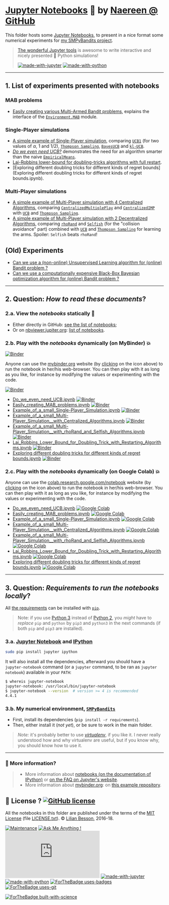 # [Jupyter Notebooks](https://www.jupyter.org/) :notebook: by [Naereen @ GitHub](https://naereen.github.io/)

This folder hosts some [Jupyter Notebooks](http://jupyter.org/), to present in a nice format some numerical experiments for [my SMPyBandits project](https://github.com/SMPyBandits/SMPyBandits/).

> [The wonderful Jupyter tools](http://jupyter.org/)  is awesome to write interactive and nicely presented :snake: Python simulations!
>
> [![made-with-jupyter](https://img.shields.io/badge/Made%20with-Jupyter-1f425f.svg)](http://jupyter.org/) [![made-with-python](https://img.shields.io/badge/Made%20with-Python-1f425f.svg)](https://www.python.org/)

----

## 1. List of experiments presented with notebooks
### MAB problems
- [Easily creating various Multi-Armed Bandit problems](Easily_creating_MAB_problems.ipynb), explains the interface of the [`Environment.MAB`](../Environment/MAB.py) module.

### Single-Player simulations
- [A simple example of Single-Player simulation](Example_of_a_small_Single-Player_Simulation.ipynb), comparing [`UCB1`](https://smpybandits.github.io/docs/Policies.UCBalpha.html) (for two values of $\alpha$, 1 and 1/2), [`Thompson Sampling`](https://smpybandits.github.io/docs/Policies.Thompson.html), [`BayesUCB`](https://smpybandits.github.io/docs/Policies.BayesUCB.html) and [`kl-UCB`](https://smpybandits.github.io/docs/Policies.klUCB.html).
- [*Do we even need UCB?*](Do_we_even_need_UCB.ipynb) demonstrates the need for an algorithm smarter than the naive [`EmpiricalMeans`](https://smpybandits.github.io/docs/Policies.EmpiricalMeans.html).
- [Lai-Robbins lower-bound for doubling-tricks algorithms with full restart](Lai_Robbins_Lower_Bound_for_Doubling_Trick_with_Restarting_Algorithms.ipynb).
- [Exploring different doubling tricks for different kinds of regret bounds](Exploring different doubling tricks for different kinds of regret bounds.ipynb).

### Multi-Player simulations
- [A simple example of Multi-Player simulation with 4 Centralized Algorithms](Example_of_a_small_Multi-Player_Simulation__with_Centralized_Algorithms.ipynb), comparing [`CentralizedMultiplePlay`](https://smpybandits.github.io/docs/PoliciesMultiPlayers.CentralizedMultiplePlay.html) and [`CentralizedIMP`](https://smpybandits.github.io/docs/PoliciesMultiPlayers.CentralizedIMP.html) with [`UCB`](https://smpybandits.github.io/docs/Policies.UCB.html) and [`Thompson Sampling`](https://smpybandits.github.io/docs/Policies.Thompson.html).
- [A simple example of Multi-Player simulation with 2 Decentralized Algorithms](Example_of_a_small_Multi-Player_Simulation__with_rhoRand_and_Selfish_Algorithms.ipynb), comparing [`rhoRand`](https://smpybandits.github.io/docs/PoliciesMultiPlayers.rhoRand.html) and [`Selfish`](https://smpybandits.github.io/docs/PoliciesMultiPlayers.Selfish.html) (for the "collision avoidance" part) combined with [`UCB`](https://smpybandits.github.io/docs/Policies.UCB.html) and [`Thompson Sampling`](https://smpybandits.github.io/docs/Policies.Thompson.html) for learning the arms. Spoiler: `Selfish` beats `rhoRand`!

## (Old) Experiments
- [Can we use a (non-online) Unsupervised Learning algorithm for (online) Bandit problem ?](Unsupervised_Learning_for_Bandit_problem.ipynb)
- [Can we use a computationally expensive Black-Box Bayesian optimization algorithm for (online) Bandit problem ?](BlackBox_Bayesian_Optimization_for_Bandit_problems.ipynb)

----

## 2. Question: *How to read these documents*?

### 2.a. View the _notebooks_ statically :memo:
- Either directly in GitHub: [see the list of notebooks](https://github.com/SMPyBandits/SMPyBandits/search?l=jupyter-notebook);
- Or on [nbviewer.jupiter.org](http://nbviewer.jupiter.org/): [list of notebooks](http://nbviewer.jupyter.org/github/SMPyBandits/SMPyBandits/).

### 2.b. Play with the _notebooks_ dynamically (on MyBinder) :boom:
[![Binder](https://mybinder.org/badge_logo.svg)](http://mybinder.org/v2/gh/SMPyBandits/SMPyBandits/master?filepath=notebooks)

Anyone can use the [mybinder.org](http://mybinder.org/) website (by [clicking](http://mybinder.org/v2/gh/SMPyBandits/SMPyBandits/master?filepath=notebooks) on the icon above) to run the notebook in her/his web-browser.
You can then play with it as long as you like, for instance by modifying the values or experimenting with the code.

[![Binder](https://mybinder.org/badge_logo.svg)](https://mybinder.org/v2/gh/SMPyBandits/SMPyBandits/master?filepath=notebooks%2FDo_we_even_need_UCB.ipynb)

- [Do_we_even_need_UCB.ipynb](https://mybinder.org/v2/gh/SMPyBandits/SMPyBandits/master?filepath=notebooks%2FDo_we_even_need_UCB.ipynb)  [![Binder](https://mybinder.org/badge_logo.svg)](https://mybinder.org/v2/gh/SMPyBandits/SMPyBandits/master?filepath=notebooks%2FDo_we_even_need_UCB.ipynb)
- [Easily_creating_MAB_problems.ipynb](https://mybinder.org/v2/gh/SMPyBandits/SMPyBandits/master?filepath=notebooks%2FEasily_creating_MAB_problems.ipynb)  [![Binder](https://mybinder.org/badge_logo.svg)](https://mybinder.org/v2/gh/SMPyBandits/SMPyBandits/master?filepath=notebooks%2FEasily_creating_MAB_problems.ipynb)
- [Example_of_a_small_Single-Player_Simulation.ipynb](https://mybinder.org/v2/gh/SMPyBandits/SMPyBandits/master?filepath=notebooks%2FExample_of_a_small_Single-Player_Simulation.ipynb)  [![Binder](https://mybinder.org/badge_logo.svg)](https://mybinder.org/v2/gh/SMPyBandits/SMPyBandits/master?filepath=notebooks%2FExample_of_a_small_Single-Player_Simulation.ipynb)
- [Example_of_a_small_Multi-Player_Simulation__with_Centralized_Algorithms.ipynb](https://mybinder.org/v2/gh/SMPyBandits/SMPyBandits/master?filepath=notebooks%2FExample_of_a_small_Multi-Player_Simulation__with_Centralized_Algorithms.ipynb)  [![Binder](https://mybinder.org/badge_logo.svg)](https://mybinder.org/v2/gh/SMPyBandits/SMPyBandits/master?filepath=notebooks%2FExample_of_a_small_Multi-Player_Simulation__with_Centralized_Algorithms.ipynb)
- [Example_of_a_small_Multi-Player_Simulation__with_rhoRand_and_Selfish_Algorithms.ipynb](https://mybinder.org/v2/gh/SMPyBandits/SMPyBandits/master?filepath=notebooks%2FExample_of_a_small_Multi-Player_Simulation__with_rhoRand_and_Selfish_Algorithms.ipynb)  [![Binder](https://mybinder.org/badge_logo.svg)](https://mybinder.org/v2/gh/SMPyBandits/SMPyBandits/master?filepath=notebooks%2FExample_of_a_small_Multi-Player_Simulation__with_rhoRand_and_Selfish_Algorithms.ipynb)
- [Lai_Robbins_Lower_Bound_for_Doubling_Trick_with_Restarting_Algorithms.ipynb](https://mybinder.org/v2/gh/SMPyBandits/SMPyBandits/master?filepath=notebooks%2FLai_Robbins_Lower_Bound_for_Doubling_Trick_with_Restarting_Algorithms.ipynb)  [![Binder](https://mybinder.org/badge_logo.svg)](https://mybinder.org/v2/gh/SMPyBandits/SMPyBandits/master?filepath=notebooks%2FLai_Robbins_Lower_Bound_for_Doubling_Trick_with_Restarting_Algorithms.ipynb)
- [Exploring different doubling tricks for different kinds of regret bounds.ipynb](https://mybinder.org/v2/gh/SMPyBandits/SMPyBandits/master?filepath=notebooks%2FExploring%20different%20doubling%20tricks%20for%20different%20kinds%20of%20regret%20bounds.ipynb)  [![Binder](https://mybinder.org/badge_logo.svg)](https://mybinder.org/v2/gh/SMPyBandits/SMPyBandits/master?filepath=notebooks%2FExploring%20different%20doubling%20tricks%20for%20different%20kinds%20of%20regret%20bounds.ipynb)

### 2.c. Play with the _notebooks_ dynamically (on Google Colab) :boom:

Anyone can use the [colab.research.google.com/notebook](https://colab.research.google.com/notebook) website (by [clicking](XXX) on the icon above) to run the notebook in her/his web-browser.
You can then play with it as long as you like, for instance by modifying the values or experimenting with the code.

- [Do_we_even_need_UCB.ipynb](https://colab.research.google.com/github/SMPyBandits/SMPyBandits/blob/master/notebooks/Do_we_even_need_UCB.ipynb)  [![Google Colab](https://badgen.net/badge/Launch/on%20Google%20Colab/blue?icon=terminal)](https://colab.research.google.com/github/SMPyBandits/SMPyBandits/blob/master/notebooks/Do_we_even_need_UCB.ipynb)
- [Easily_creating_MAB_problems.ipynb](https://colab.research.google.com/github/SMPyBandits/SMPyBandits/blob/master/notebooks/Easily_creating_MAB_problems.ipynb)  [![Google Colab](https://badgen.net/badge/Launch/on%20Google%20Colab/blue?icon=terminal)](https://colab.research.google.com/github/SMPyBandits/SMPyBandits/blob/master/notebooks/Easily_creating_MAB_problems.ipynb)
- [Example_of_a_small_Single-Player_Simulation.ipynb](https://colab.research.google.com/github/SMPyBandits/SMPyBandits/blob/master/notebooks/Example_of_a_small_Single-Player_Simulation.ipynb)  [![Google Colab](https://badgen.net/badge/Launch/on%20Google%20Colab/blue?icon=terminal)](https://colab.research.google.com/github/SMPyBandits/SMPyBandits/blob/master/notebooks/Example_of_a_small_Single-Player_Simulation.ipynb)
- [Example_of_a_small_Multi-Player_Simulation__with_Centralized_Algorithms.ipynb](https://colab.research.google.com/github/SMPyBandits/SMPyBandits/blob/master/notebooks/Example_of_a_small_Multi-Player_Simulation__with_Centralized_Algorithms.ipynb)  [![Google Colab](https://badgen.net/badge/Launch/on%20Google%20Colab/blue?icon=terminal)](https://colab.research.google.com/github/SMPyBandits/SMPyBandits/blob/master/notebooks/Example_of_a_small_Multi-Player_Simulation__with_Centralized_Algorithms.ipynb)
- [Example_of_a_small_Multi-Player_Simulation__with_rhoRand_and_Selfish_Algorithms.ipynb](https://colab.research.google.com/github/SMPyBandits/SMPyBandits/blob/master/notebooks/Example_of_a_small_Multi-Player_Simulation__with_rhoRand_and_Selfish_Algorithms.ipynb)  [![Google Colab](https://badgen.net/badge/Launch/on%20Google%20Colab/blue?icon=terminal)](https://colab.research.google.com/github/SMPyBandits/SMPyBandits/blob/master/notebooks/Example_of_a_small_Multi-Player_Simulation__with_rhoRand_and_Selfish_Algorithms.ipynb)
- [Lai_Robbins_Lower_Bound_for_Doubling_Trick_with_Restarting_Algorithms.ipynb](https://colab.research.google.com/github/SMPyBandits/SMPyBandits/blob/master/notebooks/Lai_Robbins_Lower_Bound_for_Doubling_Trick_with_Restarting_Algorithms.ipynb)  [![Google Colab](https://badgen.net/badge/Launch/on%20Google%20Colab/blue?icon=terminal)](https://colab.research.google.com/github/SMPyBandits/SMPyBandits/blob/master/notebooks/Lai_Robbins_Lower_Bound_for_Doubling_Trick_with_Restarting_Algorithms.ipynb)
- [Exploring different doubling tricks for different kinds of regret bounds.ipynb](https://colab.research.google.com/github/SMPyBandits/SMPyBandits/blob/master/notebooks/Exploring%20different%20doubling%20tricks%20for%20different%20kinds%20of%20regret%20bounds.ipynb)  [![Google Colab](https://badgen.net/badge/Launch/on%20Google%20Colab/blue?icon=terminal)](https://colab.research.google.com/github/SMPyBandits/SMPyBandits/blob/master/notebooks/Exploring%20different%20doubling%20tricks%20for%20different%20kinds%20of%20regret%20bounds.ipynb)

----

## 3. Question: *Requirements to run the notebooks locally*?
All [the requirements](requirements.txt) can be installed with [``pip``](https://pip.readthedocs.io/).

> Note: if you use [Python 3](https://docs.python.org/3/) instead of [Python 2](https://docs.python.org/2/), you *might* have to *replace* ``pip`` and ``python`` by ``pip3`` and ``python3`` in the next commands (if both `pip` and `pip3` are installed).

### 3.a. [Jupyter Notebook](http://jupyter.readthedocs.org/en/latest/install.html) and [IPython](http://ipython.org/)

```bash
sudo pip install jupyter ipython
```

It will also install all the dependencies, afterward you should have a ``jupyter-notebook`` command (or a ``jupyter`` command, to be ran as ``jupyter notebook``) available in your ``PATH``:

```bash
$ whereis jupyter-notebook
jupyter-notebook: /usr/local/bin/jupyter-notebook
$ jupyter-notebook --version  # version >= 4 is recommended
4.4.1
```

### 3.b. My numerical environment, [`SMPyBandits`](https://github.com/SMPyBandits/SMPyBandits/)

- First, install its dependencies (`pip install -r requirements`).
- Then, either install it (*not yet*), or be sure to work in the main folder.

> *Note:* it's probably better to use [*virtualenv*](https://virtualenv.pypa.io/), if you like it.
> I never really understood how and why virtualenv are useful, but if you know why, you should know how to use it.

----

### :information_desk_person: More information?
> - More information about [notebooks (on the documentation of IPython)](http://nbviewer.jupiter.org/github/ipython/ipython/blob/3.x/examples/Notebook/Index.ipynb) or [on the FAQ on Jupyter's website](http://nbviewer.jupyter.org/faq).
> - More information about [mybinder.org](http://mybinder.org/): on [this example repository](https://github.com/binder-project/example-requirements).


## :scroll: License ? [![GitHub license](https://img.shields.io/github/license/Naereen/notebooks.svg)](https://github.com/SMPyBandits/SMPyBandits/blob/master/LICENSE)
All the notebooks in this folder are published under the terms of the [MIT License](https://lbesson.mit-license.org/) (file [LICENSE.txt](../LICENSE.txt)).
© [Lilian Besson](https://GitHub.com/Naereen), 2016-18.

[![Maintenance](https://img.shields.io/badge/Maintained%3F-yes-green.svg)](https://GitHub.com/SMPyBandits/SMPyBandits/graphs/commit-activity)
[![Ask Me Anything !](https://img.shields.io/badge/Ask%20me-anything-1abc9c.svg)](https://GitHub.com/Naereen/ama)
[![Analytics](https://ga-beacon.appspot.com/UA-38514290-17/github.com/SMPyBandits/SMPyBandits/README.md?pixel)](https://GitHub.com/SMPyBandits/SMPyBandits/)
[![made-with-jupyter](https://img.shields.io/badge/Made%20with-Jupyter-1f425f.svg)](http://jupyter.org/) [![made-with-python](https://img.shields.io/badge/Made%20with-Python-1f425f.svg)](https://www.python.org/)
[![ForTheBadge uses-badges](http://ForTheBadge.com/images/badges/uses-badges.svg)](http://ForTheBadge.com)
[![ForTheBadge uses-git](http://ForTheBadge.com/images/badges/uses-git.svg)](https://GitHub.com/)

[![ForTheBadge built-with-science](http://ForTheBadge.com/images/badges/built-with-science.svg)](https://GitHub.com/Naereen/)
